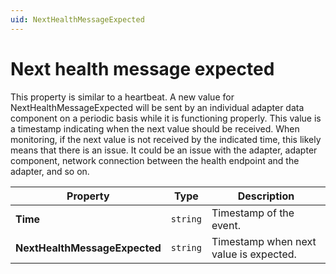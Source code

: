 ```yaml
---
uid: NextHealthMessageExpected
---
```


# Next health message expected

This property is similar to a heartbeat. A new value for NextHealthMessageExpected will be sent by an individual adapter data component on a periodic basis while it is functioning properly. This value is a timestamp indicating when the next value should be received. When monitoring, if the next value is not received by the indicated time, this likely means that there is an issue. It could be an issue with the adapter, adapter component, network connection between the health endpoint and the adapter, and so on.

| Property                          | Type                                 | Description                            |
|-----------------------------------|--------------------------------------|----------------------------------------|
| **Time**                          | `string`                             | Timestamp of the event.                |
| **NextHealthMessageExpected**     | `string`                              | Timestamp when next value is expected. |
